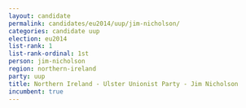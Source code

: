 ```yaml
---
layout: candidate
permalink: candidates/eu2014/uup/jim-nicholson/
categories: candidate uup
election: eu2014
list-rank: 1
list-rank-ordinal: 1st
person: jim-nicholson
region: northern-ireland
party: uup
title: Northern Ireland - Ulster Unionist Party - Jim Nicholson
incumbent: true
---
```

